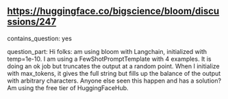 ## https://huggingface.co/bigscience/bloom/discussions/247

contains_question: yes

question_part: Hi folks: am using bloom with Langchain, initialized with temp=1e-10. I am using a FewShotPromptTemplate with 4 examples. It is doing an ok job but truncates the output at a random point. When I initialize with max_tokens, it gives the full string but fills up the balance of the output with arbitrary characters. Anyone else seen this happen and has a solution? Am using the free tier of HuggingFaceHub.